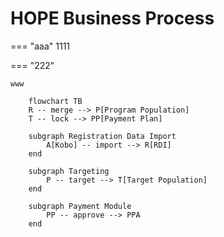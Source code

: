 # HOPE Business Process

=== "aaa"
    1111

=== "222"

    www


``` mermaid
    flowchart TB
    R -- merge --> P[Program Population]
    T -- lock --> PP[Payment Plan]
    
    subgraph Registration Data Import
        A[Kobo] -- import --> R[RDI]
    end

    subgraph Targeting
        P -- target --> T[Target Population]
    end
    
    subgraph Payment Module
        PP -- approve --> PPA
    end

```
